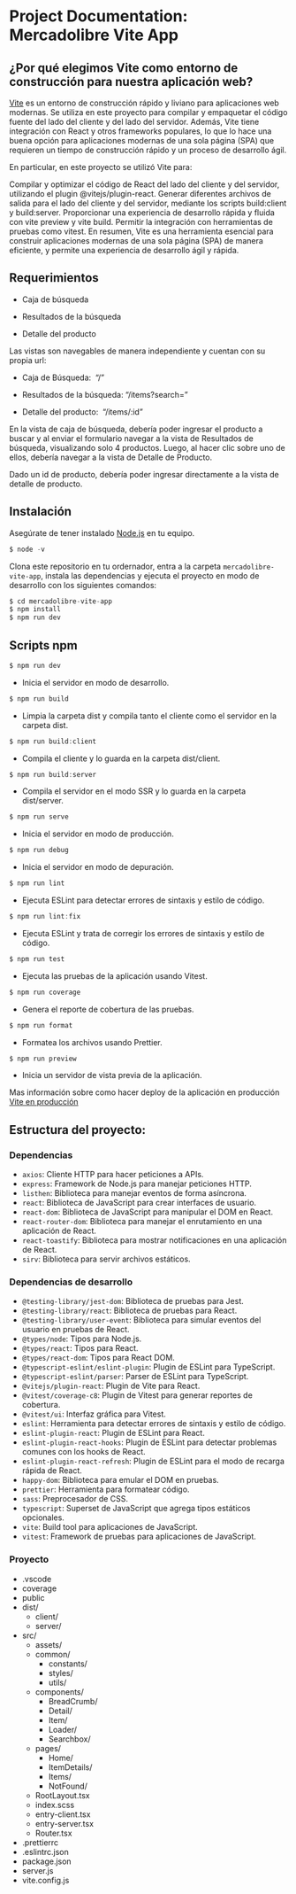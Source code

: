 # Project Documentation: Mercadolibre Vite App

## ¿Por qué elegimos Vite como entorno de construcción para nuestra aplicación web?

[Vite](https://vitejs.dev/guide/) es un entorno de construcción rápido y liviano para aplicaciones web modernas. Se utiliza en este proyecto para compilar y empaquetar el código fuente del lado del cliente y del lado del servidor. Además, Vite tiene integración con React y otros frameworks populares, lo que lo hace una buena opción para aplicaciones modernas de una sola página (SPA) que requieren un tiempo de construcción rápido y un proceso de desarrollo ágil.

En particular, en este proyecto se utilizó Vite para:

Compilar y optimizar el código de React del lado del cliente y del servidor, utilizando el plugin @vitejs/plugin-react.
Generar diferentes archivos de salida para el lado del cliente y del servidor, mediante los scripts build:client y build:server.
Proporcionar una experiencia de desarrollo rápida y fluida con vite preview y vite build.
Permitir la integración con herramientas de pruebas como vitest.
En resumen, Vite es una herramienta esencial para construir aplicaciones modernas de una sola página (SPA) de manera eficiente, y permite una experiencia de desarrollo ágil y rápida.

## Requerimientos

- Caja de búsqueda

- Resultados de la búsqueda

- Detalle del producto

Las vistas son navegables de manera independiente y cuentan con su propia url:

- Caja de Búsqueda: ​ “/”

- Resultados de la búsqueda:​ “/items?search=”

- Detalle del producto: ​ “/items/:id”

En la vista de caja de búsqueda, debería poder ingresar el producto a buscar y al enviar el formulario navegar a la vista de Resultados de búsqueda, visualizando solo 4 productos. Luego, al hacer clic sobre uno de ellos,
debería navegar a la vista de Detalle de Producto.

Dado un id de producto, debería poder ingresar directamente a la vista de detalle de producto.

## Instalación

Asegúrate de tener instalado [Node.js](https://nodejs.org/en) en tu equipo.

```javascript
$ node -v
```

Clona este repositorio en tu ordernador, entra a la carpeta `mercadolibre-vite-app`, instala las dependencias y ejecuta el proyecto en modo de desarrollo con los siguientes comandos:

```javascript
$ cd mercadolibre-vite-app
$ npm install
$ npm run dev
```

## Scripts npm

```javascript
$ npm run dev
```

- Inicia el servidor en modo de desarrollo.

```javascript
$ npm run build
```

- Limpia la carpeta dist y compila tanto el cliente como el servidor en la carpeta dist.

```javascript
$ npm run build:client
```

- Compila el cliente y lo guarda en la carpeta dist/client.

```javascript
$ npm run build:server
```

- Compila el servidor en el modo SSR y lo guarda en la carpeta dist/server.

```javascript
$ npm run serve
```

- Inicia el servidor en modo de producción.

```javascript
$ npm run debug
```

- Inicia el servidor en modo de depuración.

```javascript
$ npm run lint
```

- Ejecuta ESLint para detectar errores de sintaxis y estilo de código.

```javascript
$ npm run lint:fix
```

- Ejecuta ESLint y trata de corregir los errores de sintaxis y estilo de código.

```javascript
$ npm run test
```

- Ejecuta las pruebas de la aplicación usando Vitest.

```javascript
$ npm run coverage
```

- Genera el reporte de cobertura de las pruebas.

```javascript
$ npm run format
```

- Formatea los archivos usando Prettier.

```javascript
$ npm run preview
```

- Inicia un servidor de vista previa de la aplicación.

Mas información sobre como hacer deploy de la aplicación en producción [Vite en producción](https://vitejs.dev/guide/build.html)

## Estructura del proyecto:

### Dependencias

- `axios`: Cliente HTTP para hacer peticiones a APIs.
- `express`: Framework de Node.js para manejar peticiones HTTP.
- `listhen`: Biblioteca para manejar eventos de forma asíncrona.
- `react`: Biblioteca de JavaScript para crear interfaces de usuario.
- `react-dom`: Biblioteca de JavaScript para manipular el DOM en React.
- `react-router-dom`: Biblioteca para manejar el enrutamiento en una aplicación de React.
- `react-toastify`: Biblioteca para mostrar notificaciones en una aplicación de React.
- `sirv`: Biblioteca para servir archivos estáticos.

### Dependencias de desarrollo

- `@testing-library/jest-dom`: Biblioteca de pruebas para Jest.
- `@testing-library/react`: Biblioteca de pruebas para React.
- `@testing-library/user-event`: Biblioteca para simular eventos del usuario en pruebas de React.
- `@types/node`: Tipos para Node.js.
- `@types/react`: Tipos para React.
- `@types/react-dom`: Tipos para React DOM.
- `@typescript-eslint/eslint-plugin`: Plugin de ESLint para TypeScript.
- `@typescript-eslint/parser`: Parser de ESLint para TypeScript.
- `@vitejs/plugin-react`: Plugin de Vite para React.
- `@vitest/coverage-c8`: Plugin de Vitest para generar reportes de cobertura.
- `@vitest/ui`: Interfaz gráfica para Vitest.
- `eslint`: Herramienta para detectar errores de sintaxis y estilo de código.
- `eslint-plugin-react`: Plugin de ESLint para React.
- `eslint-plugin-react-hooks`: Plugin de ESLint para detectar problemas comunes con los hooks de React.
- `eslint-plugin-react-refresh`: Plugin de ESLint para el modo de recarga rápida de React.
- `happy-dom`: Biblioteca para emular el DOM en pruebas.
- `prettier`: Herramienta para formatear código.
- `sass`: Preprocesador de CSS.
- `typescript`: Superset de JavaScript que agrega tipos estáticos opcionales.
- `vite`: Build tool para aplicaciones de JavaScript.
- `vitest`: Framework de pruebas para aplicaciones de JavaScript.

### Proyecto

- .vscode
- coverage
- public
- dist/
  - client/
  - server/
- src/
  - assets/
  - common/
    - constants/
    - styles/
    - utils/
  - components/
    - BreadCrumb/
    - Detail/
    - Item/
    - Loader/
    - Searchbox/
  - pages/
    - Home/
    - ItemDetails/
    - Items/
    - NotFound/
  - RootLayout.tsx
  - index.scss
  - entry-client.tsx
  - entry-server.tsx
  - Router.tsx
- .prettierrc
- .eslintrc.json
- package.json
- server.js
- vite.config.js
